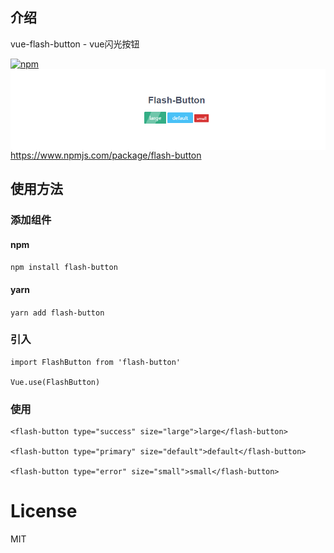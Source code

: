 ## 介绍
vue-flash-button - vue闪光按钮

[![npm](https://img.shields.io/npm/v/npm.svg?style=plastic)]()
<img src="./imgs/flash-button.png" align=center />
https://www.npmjs.com/package/flash-button
## 使用方法
### 添加组件
#### npm
`
npm install flash-button
`

#### yarn
`
yarn add flash-button
`

### 引入
```
import FlashButton from 'flash-button'

Vue.use(FlashButton)
```

### 使用
```
<flash-button type="success" size="large">large</flash-button>

<flash-button type="primary" size="default">default</flash-button>

<flash-button type="error" size="small">small</flash-button>
```
# License
MIT
